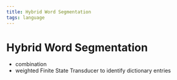 ```yaml
---
title: Hybrid Word Segmentation
tags: language
---
```


# Hybrid Word Segmentation
- combination
- weighted Finite State Transducer to identify dictionary entries




















































